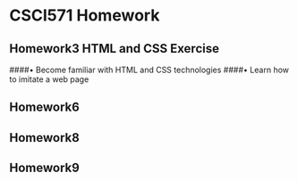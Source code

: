 # CSCI571 Homework
## Homework3 HTML and CSS Exercise
  ####• Become familiar with HTML and CSS technologies
  ####• Learn how to imitate a web page

## Homework6
## Homework8
## Homework9
